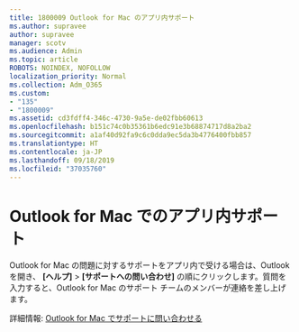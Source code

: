 ```yaml
---
title: 1800009 Outlook for Mac のアプリ内サポート
ms.author: supravee
author: supravee
manager: scotv
ms.audience: Admin
ms.topic: article
ROBOTS: NOINDEX, NOFOLLOW
localization_priority: Normal
ms.collection: Adm_O365
ms.custom:
- "135"
- "1800009"
ms.assetid: cd3fdff4-346c-4730-9a5e-de02fbb60613
ms.openlocfilehash: b151c74c0b35361b6edc91e3b68874717d8a2ba2
ms.sourcegitcommit: a1af40d92fa9c6c0dda9ec5da3b4776400fbb857
ms.translationtype: HT
ms.contentlocale: ja-JP
ms.lasthandoff: 09/18/2019
ms.locfileid: "37035760"
---
```

# <a name="in-app-support-in-outlook-for-mac"></a>Outlook for Mac でのアプリ内サポート

Outlook for Mac の問題に対するサポートをアプリ内で受ける場合は、Outlook を開き、 **[ヘルプ]** \> **[サポートへの問い合わせ]** の順にクリックします。質問を入力すると、Outlook for Mac のサポート チームのメンバーが連絡を差し上げます。 

詳細情報: [Outlook for Mac でサポートに問い合わせる](https://support.office.com//article/d0410177-8e65-4487-93f7-206a3a3d71a8)